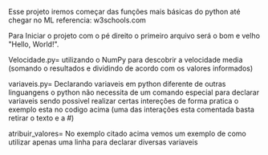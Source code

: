 Esse projeto iremos começar das funções mais básicas do python até chegar no ML referencia: w3schools.com

Para Iniciar o projeto com o pé direito o primeiro arquivo será o bom e velho "Hello, World!". 

Velocidade.py=  utilizando o NumPy para descobrir a velocidade media (somando o resultados e dividindo de acordo com os valores informados)

variaveis.py= Declarando variaveis em python diferente de outras linguangens o python não necessita de um comando especial para declarar variaveis sendo possivel realizar certas intereções de forma pratica o exemplo esta no codigo acima (uma das interações esta comentada basta retirar o texto e a #)

atribuir_valores= No exemplo citado acima vemos um exemplo de como utilizar apenas uma linha para declarar diversas variaveis
